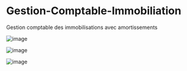 # Gestion-Comptable-Immobiliation
Gestion comptable des immobilisations avec amortissements

![image](https://github.com/user-attachments/assets/9ec0169a-08c0-4cf1-99c1-999c33a49b34)

![image](https://github.com/user-attachments/assets/688f1c01-7213-4dbc-a3fd-6cfd17fc054a)

![image](https://github.com/user-attachments/assets/88ef3d11-f20a-4781-9d84-f5afbf754c26)



